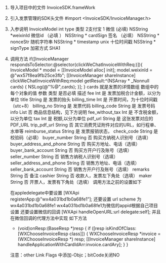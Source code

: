 1. 导入项目中的文件
	InvoiceSDK.frameWork
2. 引入发票管理的SDK头文件
	#import <InvoiceSDK/InvoiceManager.h>
3. 入参说明
		InvoiceModel
		int type 类型 2支付宝 1 微信 (必填)
		NSString *weixinId  微信id （必填	）
		NSString * cardSign  签名 （必填）
		NSString * nonceStr 随机字符串
		NSString * timestamp unix 十位时间戳 
		NSString * signType 加密方式 SHA1

4. 调用方法
	if([InvoiceManager respondsToSelector:@selector(clickWeChatInvoiceWithReq:)]){
        InvoiceModel * model = [[InvoiceModel alloc] init];
        model.weixinId = @"wx57f8ea9fb25ce3fb";
        [[InvoiceManager shareInstance] clickWeChatInvoiceWithReq:model getResult:^(NSArray * _Nonnull cards) {
            NSLog(@"%@",cards);
        }];
    }
	cards 就是发票的详情数组
		数组中的每个对象的值
				参数	类型	是否必填	描述
				fee	Int	是	发票加税合计金额，以分为单位
				title	String	是	发票的抬头
				billing_time	Int	是	开票时间，为十位时间戳（utc+8）
				billing_no	String	是	发票代码
				billing_code	String	是	发票号码
				info	List	否	商品信息结构，见下方说明
				fee_without_tax	Int	是	不含税金额，以分为单位
				tax	Int	是	税额,以分为单位
				pdf_url	String	是	这张发票对应的PDF_URL
				trip_pdf_url	String	否	其它消费凭证附件对应的URL，如行程单、水单等
				reimburse_status	String	是	发票报销状态，
				check_code	String	是	校验码（必填）
				buyer_number	String	否	购买方纳税人识别号（选填）
				buyer_address_and_phone	String	否	购买方地址、电话（选填）
				buyer_bank_account	String	否	购买方开户行及账号（选填）
				seller_number	String	否	销售方纳税人识别号（选填）
				seller_address_and_phone	String	否	销售方地址、电话（选填）
				seller_bank_account	String	否	销售方开户行及账号（选填）
				remarks	String	否	备注
				cashier	String	否	收款人，发票左下角处（选填）
				maker	String	否	开票人，发票有下角处（选填）
	调用方法之前的设置如下
	
	在appledelegate中要设置
	[WXApi registerApp:@"wx4a031bd1b0a68fe1”];
	还要设置 url scheme 为 wx4a031bd1b0a68fe1
	wx4a031bd1b0a68fe1为微信的appid根据自己项目设置
	还要设置微信的回调
	[WXApi handleOpenURL:url delegate:self];
	并且在微信回调的代理方法中实现 如下方法
	- (void)onResp:(BaseResp *)resp {
		if ([resp isKindOfClass:[WXChooseInvoiceResp class]]) {
			WXChooseInvoiceResp *invoice =(WXChooseInvoiceResp *) resp;
			 [[InvoiceManager shareInstance] handleApplicationWithCardIdArr:invoice.cardAry];
		}
	}
	
	注意：other Link Flags 中添加-Objc；bitCode关闭NO

